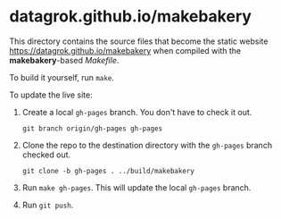 # datagrok.github.io/makebakery

This directory contains the source files that become the static website <https://datagrok.github.io/makebakery> when compiled with the **makebakery**-based _Makefile_.

To build it yourself, run `make`.

To update the live site:

1. Create a local `gh-pages` branch. You don't have to check it out.
  
    ```
    git branch origin/gh-pages gh-pages
    ```

2. Clone the repo to the destination directory with the `gh-pages` branch checked out.

    ```
    git clone -b gh-pages . ../build/makebakery

    ```
    
3. Run `make gh-pages`. This will update the local `gh-pages` branch.

4. Run `git push`.
